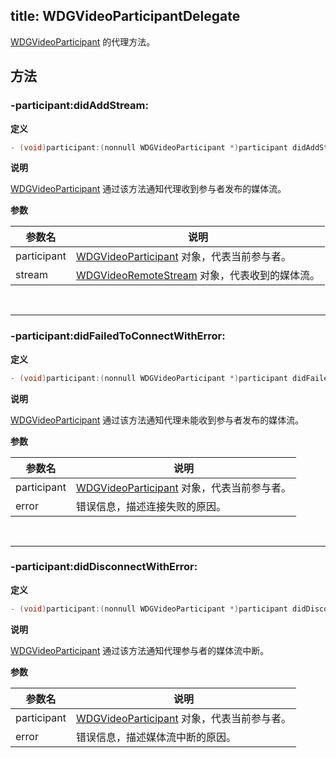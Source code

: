 title: WDGVideoParticipantDelegate
---

[WDGVideoParticipant](../Classes/WDGVideoParticipant.html) 的代理方法。

## 方法

### -participant:didAddStream:

**定义**

```objectivec
- (void)participant:(nonnull WDGVideoParticipant *)participant didAddStream:(nonnull WDGVideoRemoteStream *)stream;
```

**说明**

[WDGVideoParticipant](../Classes/WDGVideoParticipant.html) 通过该方法通知代理收到参与者发布的媒体流。

**参数**

 参数名 | 说明 
---|---
participant|[WDGVideoParticipant](../Classes/WDGVideoParticipant.html) 对象，代表当前参与者。
stream|[WDGVideoRemoteStream](../Classes/WDGVideoRemoteStream.html) 对象，代表收到的媒体流。

</br>

---

### -participant:didFailedToConnectWithError:

**定义**

```objectivec
- (void)participant:(nonnull WDGVideoParticipant *)participant didFailedToConnectWithError:(nonnull NSError *)error;
```

**说明**

[WDGVideoParticipant](../Classes/WDGVideoParticipant.html) 通过该方法通知代理未能收到参与者发布的媒体流。

**参数**

 参数名 | 说明 
---|---
participant|[WDGVideoParticipant](../Classes/WDGVideoParticipant.html) 对象，代表当前参与者。
error|错误信息，描述连接失败的原因。

</br>

---

### -participant:didDisconnectWithError:

**定义**

```objectivec
- (void)participant:(nonnull WDGVideoParticipant *)participant didDisconnectWithError:(NSError *_Nullable)error;
```

**说明**

[WDGVideoParticipant](../Classes/WDGVideoParticipant.html) 通过该方法通知代理参与者的媒体流中断。

**参数**

 参数名 | 说明 
---|---
participant|[WDGVideoParticipant](../Classes/WDGVideoParticipant.html) 对象，代表当前参与者。
error|错误信息，描述媒体流中断的原因。

